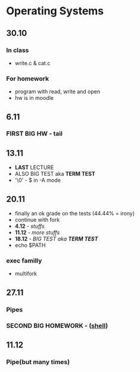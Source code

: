 # Operating Systems

## 30.10
### In class
* write.c & cat.c
### For homework
* program with read, write and open <br>
* hw is in moodle

## 6.11 
### FIRST BIG HW - tail

## 13.11
* __LAST__ LECTURE
* ALSO BIG TEST aka __TERM TEST__
* '\0' - $ in -A mode  

## 20.11
* finally an ok grade on the tests (44.44% = irony)
* continue with fork
* __4.12__ - *stuffs*
* __11.12__ - *more stuffs*
* __18.12__ - *BIG TEST aka __TERM TEST__*
* echo $PATH
### exec familly
* multifork

## 27.11
### Pipes
### SECOND BIG HOMEWORK - ([shell](http://lubo.elsys-bg.org/wp-content/uploads/2015/10/HW02-shell.pdf))

## 11.12
### Pipe(but many times)
